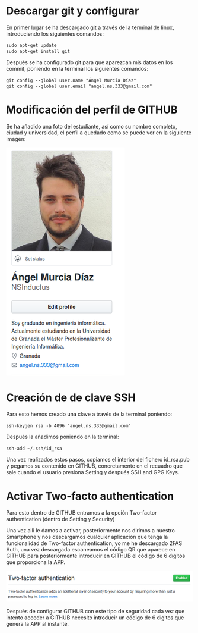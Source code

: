 # Descargar git y configurar

En primer lugar se ha descargado git a través de la terminal de linux, introduciendo los siguientes comandos:

	sudo apt-get update
	sudo apt-get install git

Después se ha configurado git para que aparezcan mis datos en los commit, poniendo en la terminal los siguientes comandos:

	git config --global user.name "Ángel Murcia Díaz"
	git config --global user.email "angel.ns.333@gmail.com"

# Modificación del perfil de GITHUB

Se ha añadido una foto del estudiante, así como su nombre completo, ciudad y universidad, el perfil a quedado como se puede ver en la siguiente imagen:

![](img/PerfilActualizado.png)

# Creación de de clave SSH

Para esto hemos creado una clave a través de la terminal poniendo:

	ssh-keygen rsa -b 4096 "angel.ns.333@gmail.com"

Después la añadimos poniendo en la terminal:

	ssh-add ~/.ssh/id_rsa

Una vez realizados estos pasos, copiamos el interior del fichero id_rsa.pub y pegamos su contenido en GITHUB, concretamente en el recuadro que sale cuando el usuario presiona Setting y después SSH and GPG Keys.

# Activar Two-facto authentication

Para esto dentro de GITHUB entramos a la opción Two-factor authentication (dentro de Setting y Security)

Una vez alli le damos a activar, posteriormente nos dirimos a nuestro Smartphone y nos descargamos cualquier aplicación que tenga la funcionalidad de Two-factor authentication, yo me he descargado 2FAS Auth, una vez descargada escaneamos el código QR que aparece en GITHUB para posteriormente introducir en GITHUB el código de 6 dígitos que proporciona la APP.

![](img/two-factor.png)

Después de configurar GITHUB con este tipo de seguridad cada vez que intento acceder a GITHUB necesito introducir un código de 6 digitos que genera la APP al instante.
